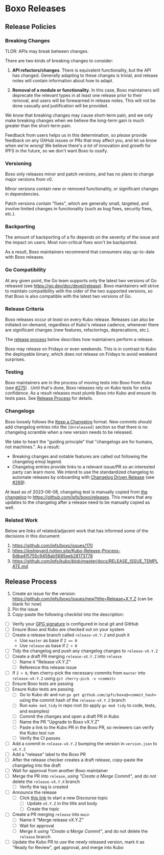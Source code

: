 # Boxo Releases

## Release Policies
### Breaking Changes
TLDR: APIs may break between changes.

There are two kinds of breaking changes to consider:

1. **API refactors/changes**. There is equivalent functionality, but the API has changed. Generally adapting to these changes is trivial, and release notes will contain information about how to adapt.

1. **Removal of a module or functionality**. In this case, Boxo maintainers will deprecate the relevant types in at least one release prior to their removal, and users will be forewarned in release notes. This will not be done casually and justification will be provided.

We know that breaking changes may cause short-term pain, and we only make breaking changes when we believe the long-term gain is much greater than the short-term pain.

Feedback from users helps us in this determination, so *please* provide feedback on any GitHub issues or PRs that may affect you, and let us know when we're wrong! We believe there's *a lot* of innovation and growth for IPFS in the future, so we don't want Boxo to ossify.

### Versioning
Boxo only releases minor and patch versions, and has no plans to change major versions from v0.

Minor versions contain new or removed functionality, or significant changes in dependencies.

Patch versions contain "fixes", which are generally small, targeted, and involve limited changes in functionality (such as bug fixes, security fixes, etc.). 

### Backporting
The amount of backporting of a fix depends on the severity of the issue and the impact on users. Most non-critical fixes won't be backported.

As a result, Boxo maintainers recommend that consumers stay up-to-date with Boxo releases.

### Go Compatibility
At any given point, the Go team supports only the latest two versions of Go released (see https://go.dev/doc/devel/release). Boxo maintainers will strive to maintain compatibility with the older of the two supported versions, so that Boxo is also compatible with the latest two versions of Go.

### Release Criteria
Boxo releases occur _at least_ on every Kubo release. Releases can also be initiated on-demand, regardless of Kubo's release cadence, whenever there are significant changes (new features, refactorings, deprecations, etc.).

The [release process](#release-process) below describes how maintainers perform a release.

Boxo may release on Fridays or even weekends. This is in contrast to Kubo the deployable binary, which does not release on Fridays to avoid weekend surprises.

### Testing
Boxo maintainers are in the process of moving tests into Boxo from Kubo (see [#275](https://github.com/ipfs/boxo/issues/275)) . Until that's done, Boxo releases rely on Kubo tests for extra confidence. As a result releases must plumb Boxo into Kubo and ensure its tests pass. See [Release Process](#release-process) for details.

### Changelogs
Boxo loosely follows the [Keep a Changelog](https://keepachangelog.com/en/1.0.0/) format. New commits should add changelog entries into the `[Unreleased]` section so that there is no changelog scramble when a new version needs to be released.

We take to heart the "guiding principle" that "changelogs are for humans, not machines.".  As a result:
* Breaking changes and notable features are called out following the changelog emoji legend.
* Changelog entries provide links to a relevant issue/PR so an interested party can learn more.
We intend to use the standardized changelog to automate releases by onboarding with [Changelog Driven Release](https://github.com/pl-strflt/changelog-driven-release) (see [#269](https://github.com/ipfs/boxo/issues/269)).

At least as of 2023-06-08, changelog test is manually copied from [the changelog](CHANGELOG.md) to https://github.com/ipfs/boxo/releases.  This means that any updates to the changelog after a release need to be manually copied as well.

### Related Work
Below are links of related/adjacent work that has informed some of the decisions in this document:
1. https://github.com/ipfs/boxo/issues/170
2. https://ipshipyard.notion.site/Kubo-Release-Process-6dba4f5755c9458ab5685eeb28173778
3. https://github.com/ipfs/kubo/blob/master/docs/RELEASE_ISSUE_TEMPLATE.md

## Release Process
1. Create an issue for the version: https://github.com/ipfs/boxo/issues/new?title=Release+X.Y.Z (can be blank for now)
2. Pin the issue
3. Copy-paste the following checklist into the description:

- [ ] Verify your [GPG signature](https://docs.github.com/en/authentication/managing-commit-signature-verification) is configured in local git and GitHub
- [ ] Ensure Boxo and Kubo are checked out on your system
- [ ] Create a release branch called `release-vX.Y.Z` and push it
  * Use `master` as base if `Z == 0`
  * Use `release` as base if `Z > 0`
- [ ] Tidy the changelog and push any changelog changes to `release-vX.Y.Z`
- [ ] Create a draft PR merging `release-vX.Y.Z` into `release`
  - [ ] Name it "Release vX.Y.Z"
  - [ ] Reference this release issue
- [ ] If `Z > 0`, then cherry-pick the necessary commits from `master` into `release-vX.Y.Z` using `git cherry-pick -x <commit>`
- [ ] Ensure Boxo tests are passing
- [ ] Ensure Kubo tests are passing
  - [ ] Go to Kubo dir and run `go get github.com/ipfs/boxo@<commit_hash>` using the commit hash of the `release-vX.Y.Z` branch
  - [ ] Run `make mod_tidy` in repo root (to apply `go mod tidy` to code, tests, and examples)
  - [ ] Commit the changes and open a draft PR in Kubo
  - [ ] Name the PR "Upgrade to Boxo vX.Y.Z"
  - [ ] Paste a link to the Kubo PR in the Boxo PR, so reviewers can verify the Kubo test run
  - [ ] Verify the CI passes
- [ ] Add a commit in `release-vX.Y.Z` bumping the version in `version.json` to `vX.Y.Z`
- [ ] Add a "release" label to the Boxo PR
- [ ] After the release checker creates a draft release, copy-paste the changelog into the draft
- [ ] Wait for approval from another Boxo maintainer
- [ ] Merge the PR into `release`, _using "Create a Merge Commit"_, and do not delete the `release-vX.Y.X` branch
  - [ ] Verify the tag is created
- [ ] Announce the release
  - [ ] Click [this link](https://discuss.ipfs.tech/new-topic?title=Boxo%20vX.Y.Z%20is%20out%21&tags=boxo&category=News&body=%23%23%20Boxo%20vX.Y.Z%20is%20out%21%0A%0ASee%3A%0A-%20Code%3A%20https%3A%2F%2Fgithub.com%2Fipfs%2Fboxo%2Freleases%2Ftag%2FvX.Y.Z%0A-%20Release%20Notes%3A%20https%3A%2F%2Fgithub.com%2Fipfs%2Fboxo%2Fblob%2FvX.Y.Z%2FCHANGELOG.md) to start a new Discourse topic <!--docs: https://meta.discourse.org/t/create-a-link-to-start-a-new-topic-with-pre-filled-information/28074 -->
    - [ ] Update `vX.Y.Z` in the title and body
	- [ ] Create the topic
- [ ] Create a PR merging `release` into `main`
  - [ ] Name it "Merge release vX.Y.Z"
  - [ ] Wait for approval
  - [ ] Merge it _using "Create a Merge Commit"_, and do not delete the `release` branch
- [ ] Update the Kubo PR to use the newly released version, mark it as "Ready for Review", get approval, and merge into Kubo
